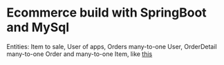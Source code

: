 # Ecommerce build with SpringBoot and MySql

Entities:
Item to sale, User of apps, Orders many-to-one User, OrderDetail many-to-one Order and many-to-one Item, like [this](https://dbdiagram.io/d/5eb7a2ea39d18f5553fef55c)

